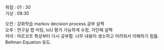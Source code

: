 취침 : 01 : 30  
기상 : 08:30  
  
오전 : 강화학습 markov decision process 공부 살짝  
오후 : 연구실 랩 미팅, IoU 평가 가능하게 수정, 가인페 살짝  
저녁 : 마르코프 특성부터 다시 공부함. 너무 내용이 생소하고 어려워서 이해하기 힘듦. Bellman Equation 유도.  

